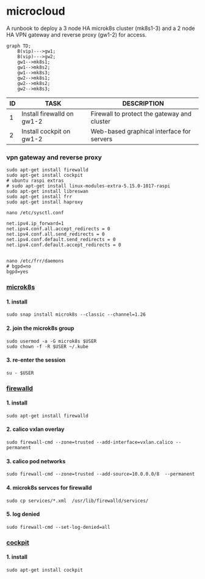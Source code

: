 # **microcloud**
A runbook to deploy a 3 node HA microk8s cluster (mk8s1-3) and a 2 node HA VPN gateway and reverse proxy (gw1-2) for access.

```mermaid
graph TD;
    B(vip)--->gw1;
    B(vip)--->gw2;
    gw1-->mk8s1;
    gw1-->mk8s2;
    gw1-->mk8s3;
    gw2-->mk8s1;
    gw2-->mk8s2;
    gw2-->mk8s3;
```

| ID  | TASK | DESCRIPTION | 
| --- | ---- | ----------- |
| 1 | Install firewalld on gw1-2 | Firewall to protect the gateway and cluster | 
| 2 | Install cockpit on gw1-2 | Web-based graphical interface for servers | 

### vpn gateway and reverse proxy
```
sudo apt-get install firewalld
sudo apt-get install cockpit
# ubuntu raspi extras
# sudo apt-get install linux-modules-extra-5.15.0-1017-raspi
sudo apt-get install libreswan
sudo apt-get install frr
sudo apt-get install haproxy

nano /etc/sysctl.conf

net.ipv4.ip_forward=1
net.ipv4.conf.all.accept_redirects = 0
net.ipv4.conf.all.send_redirects = 0
net.ipv4.conf.default.send_redirects = 0
net.ipv4.conf.default.accept_redirects = 0


nano /etc/frr/daemons 
# bgpd=no
bgpd=yes

```

### [microk8s](https://microk8s.io/docs/getting-started)
#### 1. install
```shell
sudo snap install microk8s --classic --channel=1.26
```
#### 2. join the microk8s group
```shell
sudo usermod -a -G microk8s $USER
sudo chown -f -R $USER ~/.kube
```
#### 3. re-enter the session
```shell
su - $USER
```
### [firewalld](https://firewalld.org/)
#### 1. install
```shell
sudo apt-get install firewalld
```
#### 2. calico vxlan overlay
```shell
sudo firewall-cmd --zone=trusted --add-interface=vxlan.calico --permanent
```
#### 3. calico pod networks
```shell
sudo firewall-cmd --zone=trusted --add-source=10.0.0.0/8  --permanent 
```
#### 4. microk8s servces for firewalld
```shell
sudo cp services/*.xml  /usr/lib/firewalld/services/ 
```
#### 5. log denied
```shell
sudo firewall-cmd --set-log-denied=all
```
### [cockpit](https://cockpit-project.org/)
#### 1. install
```shell
sudo apt-get install cockpit
```
